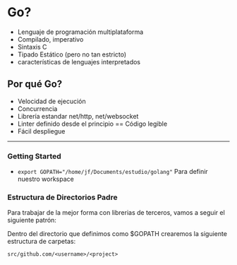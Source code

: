# Go?

* Lenguaje de programación multiplataforma
* Compilado, imperativo
* Sintaxis C
* Tipado Estático (pero no tan estricto)
* características de lenguajes interpretados

## Por qué Go?

* Velocidad de ejecución
* Concurrencia
* Librería estandar net/http, net/websocket
* Linter definido desde el principio == Código legible
* Fácil despliegue

***

### Getting Started

* `export GOPATH="/home/jf/Documents/estudio/golang"` Para definir nuestro workspace

### Estructura de Directorios Padre

Para trabajar de la mejor forma con librerias de terceros, vamos a seguir el siguiente patrón:

Dentro del directorio que definimos como $GOPATH crearemos la siguiente estructura de carpetas:

`src/github.com/<username>/<project>`
